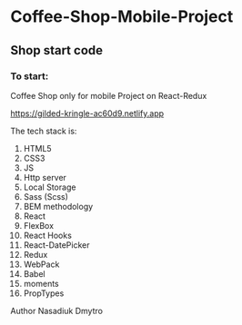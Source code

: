 # Coffee-Shop-Mobile-Project

## Shop start code

### To start:
Coffee Shop only for mobile Project on React-Redux

https://gilded-kringle-ac60d9.netlify.app

The tech stack is:

1. HTML5
2. CSS3
3. JS 
4. Http server
5. Local Storage 
6. Sass (Scss) 
7. BEM methodology
8. React
9. FlexBox
10. React Hooks
11. React-DatePicker
12. Redux
13. WebPack
14. Babel
15. moments
16. PropTypes

Author Nasadiuk Dmytro
